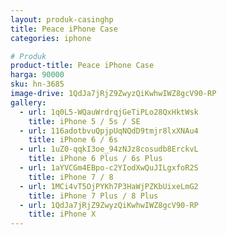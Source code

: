 ```yaml
---
layout: produk-casinghp
title: Peace iPhone Case
categories: iphone

# Produk
product-title: Peace iPhone Case
harga: 90000
sku: hn-3685
image-drive: 1QdJa7jRjZ9ZwyzQiKwhwIWZ8gcV90-RP
gallery:
  - url: 1q0L5-WQauWrdrqjGeTiPLo28QxHktWsk
    title: iPhone 5 / 5s / SE
  - url: 116adotbvuQpjpUqNQdD9tmjr8lxXNAu4
    title: iPhone 6 / 6s
  - url: 1uZ0-qqkI3oe_94zNJz8cosudb8ErckvL
    title: iPhone 6 Plus / 6s Plus
  - url: 1aYVCGm4EBpo-c2YIodXwQuJILgxfoR2S
    title: iPhone 7 / 8
  - url: 1MCi4vT5OjPYKh7P3HaWjPZKbUixeLmG2
    title: iPhone 7 Plus / 8 Plus
  - url: 1QdJa7jRjZ9ZwyzQiKwhwIWZ8gcV90-RP
    title: iPhone X
---
```


